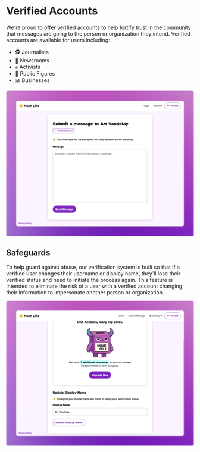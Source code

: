 # Verified Accounts

We're proud to offer verified accounts to help fortify trust in the community that messages are going to the person or organization they intend. Verified accounts are available for users including:

- 🕵️ Journalists
- 📰 Newsrooms
- ✊ Activists
- 📸 Public Figures
- 📊 Businesses 

<img src="../img/verified-account.png">

## Safeguards

To help guard against abuse, our verification system is built so that if a verified user changes their username or display name, they'll lose their verified status and need to initiate the process again. This feature is intended to eliminate the risk of a user with a verified account changing their information to impersonate another person or organization.

<img src="../img/settings.verified.png">